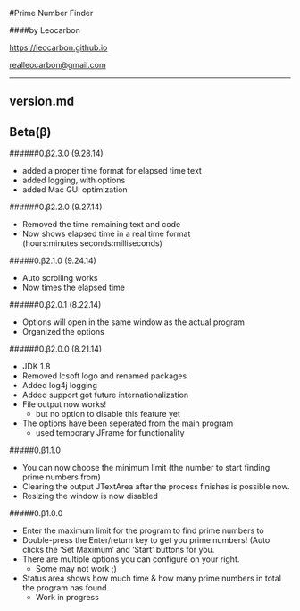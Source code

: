 #Prime Number Finder

####by Leocarbon


<https://leocarbon.github.io>

<realleocarbon@gmail.com>
  
---
version.md
---

Beta(β)
--------------
######0.β2.3.0 (9.28.14)
* added a proper time format for elapsed time text
* added logging, with options
* added Mac GUI optimization

######0.β2.2.0 (9.27.14)
* Removed the time remaining text and code
* Now shows elapsed time in a real time format (hours:minutes:seconds:milliseconds)
	
#####0.β2.1.0 (9.24.14)
* Auto scrolling works
* Now times the elapsed time
	
######0.β2.0.1 (8.22.14)
* Options will open in the same window as the actual program
* Organized the options
	
######0.β2.0.0 (8.21.14)
* JDK 1.8
* Removed lcsoft logo and renamed packages
* Added log4j logging
* Added support got future internationalization
* File output now works!
	* but no option to disable this feature yet
* The options have been seperated from the main program
	* used temporary JFrame for functionality

#####0.β1.1.0
* You can now choose the minimum limit (the number to start finding prime numbers from)
* Clearing the output JTextArea after the process finishes is possible now.
* Resizing the window is now disabled

#####0.β1.0.0
* Enter the maximum limit for the program to find prime numbers to
* Double-press the Enter/return key to get you prime numbers! (Auto clicks the ‘Set Maximum’ and ‘Start’ buttons for you.
* There are multiple options you can configure on your right.
	* Some may not work ;)
* Status area shows how much time & how many prime numbers in total the program has found.
	* Work in progress